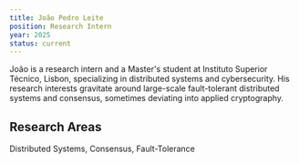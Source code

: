 ```yaml
---
title: João Pedro Leite
position: Research Intern
year: 2025
status: current
---
```


João is a research intern and a Master's student at Instituto Superior Técnico, Lisbon, specializing in distributed systems and cybersecurity.
His research interests gravitate around large-scale fault-tolerant distributed systems and consensus, sometimes deviating into applied cryptography.

## Research Areas

Distributed Systems, Consensus, Fault-Tolerance
